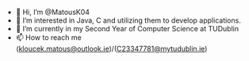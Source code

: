 - 👋 Hi, I’m @MatousK04
- 👀 I’m interested in Java, C and utilizing them to develop applications. 
- 🌱 I’m currently in my Second Year of Computer Science at TUDublin
- 📫 How to reach me (kloucek.matous@outlook.ie)/(C23347781@mytudublin.ie)

<!---
MatousK04/MatousK04 is a ✨ special ✨ repository because its `README.md` (this file) appears on your GitHub profile.
You can click the Preview link to take a look at your changes.
--->
